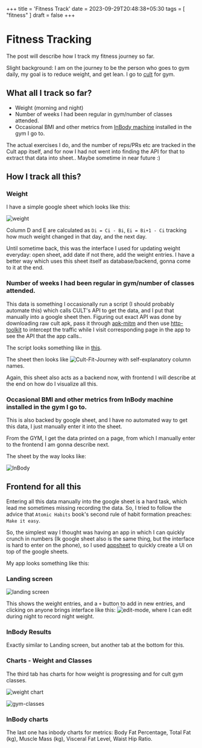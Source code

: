 +++
title = 'Fitness Track'
date = 2023-09-29T20:48:38+05:30
tags = [ "fitness" ]
draft = false
+++

# Fitness Tracking

The post will describe how I track my fitness journey so far.

Slight background: I am on the journey to be the person who goes to gym daily, my goal is to reduce weight, and get lean. I go to [cult](https://www.cult.fit/) for gym.

## What all I track so far?

- Weight (morning and night)
- Number of weeks I had been regular in gym/number of classes attended.
- Occasional BMI and other metrics from [InBody machine](https://www.inbody.in/) installed in the gym I go to.

The actual exercises I do, and the number of reps/PRs etc are tracked in the Cult app itself, and for now I had not went into finding the API for that to extract that data into sheet.. Maybe sometime in near future :)

## How I track all this?

### Weight

I have a simple google sheet which looks like this:

![weight](image.png)

Column D and E are calculated as `Di = Ci - Bi`, `Ei = Bi+1 - Ci` tracking how much weight changed in that day, and the next day.

Until sometime back, this was the interface I used for updating weight everyday: open sheet, add date if not there, add the weight entries. I have a better way which uses this sheet itself as database/backend, gonna come to it at the end.

### Number of weeks I had been regular in gym/number of classes attended.

This data is something I occasionally run a script (I should probably automate this) which calls CULT's API to get the data, and I put that manually into a google sheet then.
Figuring out exact API was done by downloading raw cult apk, pass it through [apk-mitm](https://github.com/shroudedcode/apk-mitm) and then use [http-toolkit](https://httptoolkit.com/) to intercept the traffic while I visit corresponding page in the app to see the API that the app calls..

The script looks something like in [this](./cult_data_extract.py).

The sheet then looks like ![Cult-Fit-Journey](image-1.png) with self-explanatory column names.

Again, this sheet also acts as a backend now, with frontend I will describe at the end on how do I visualize all this.

### Occasional BMI and other metrics from InBody machine installed in the gym I go to.

This is also backed by google sheet, and I have no automated way to get this data, I just manually enter it into the sheet.

From the GYM, I get the data printed on a page, from which I manually enter to the frontend I am gonna describe next.

The sheet by the way looks like:

![InBody](image-2.png)

## Frontend for all this

Entering all this data manually into the google sheet is a hard task, which lead me sometimes missing recording the data. So, I tried to follow the advice that `Atomic Habits` book's second rule of habit formation preaches: `Make it easy`.

So, the simplest way I thought was having an app in which I can quickly crunch in numbers (Ik google sheet also is the same thing, but the interface is hard to enter on the phone), so I used [appsheet](https://www.appsheet.com/) to quickly create a UI on top of the google sheets.

My app looks something like this:

### Landing screen

![landing screen](image-3.png)

This shows the weight entries, and a `+` button to add in new entries, and clicking on anyone brings interface like this: ![edit-mode](image-4.png), where I can edit during night to record night weight.

### InBody Results

Exactly similar to Landing screen, but another tab at the bottom for this.

### Charts - Weight and Classes

The third tab has charts for how weight is progressing and for cult gym classes.

![weight chart](image-5.png)

![gym-classes](image-6.png)

### InBody charts

The last one has inbody charts for metrics: Body Fat Percentage, Total Fat (kg), Muscle Mass (kg), Visceral Fat Level, Waist Hip Ratio.
